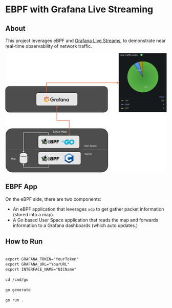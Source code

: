 # EBPF with Grafana Live Streaming

## About

This project leverages eBPF and [Grafana Live Streams](https://grafana.com/docs/grafana/latest/setup-grafana/set-up-grafana-live/), to demonstrate near real-time observability of network traffic.

![Image depicting intended architecture](/images/ebpf-diagram-transparent.drawio.png)

## EBPF App

On the eBPF side, there are two components:

* An eBPF application that leverages `xdp` to get gather packet information (stored into a map).
* A Go based User Space application that reads the map and forwards information to a Grafana dashboards (which auto updates.)

## How to Run

```

export GRAFANA_TOKEN="YourToken"
export GRAFANA_URL="YourURL"
export INTERFACE_NAME="NICName"

cd /cmd/go

go generate

go run .
```